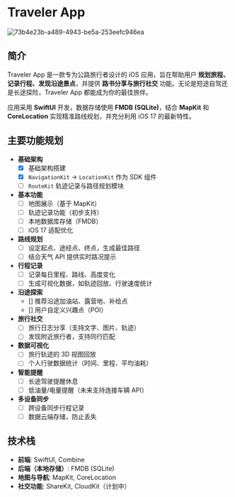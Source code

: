 # Traveler App

![73b4e23b-a489-4943-be5a-253eefc946ea](https://github.com/user-attachments/assets/69e29497-1ea4-487b-b75e-30056bc07dd6)


## 简介
Traveler App 是一款专为公路旅行者设计的 iOS 应用，旨在帮助用户 **规划旅程、记录行程、发现沿途景点**，并提供 **路书分享与旅行社交** 功能。无论是短途自驾还是长途探险，Traveler App 都能成为你的最佳旅伴。

应用采用 **SwiftUI** 开发，数据存储使用 **FMDB (SQLite)**，结合 **MapKit** 和 **CoreLocation** 实现精准路线规划，并充分利用 iOS 17 的最新特性。

## 主要功能规划

- **基础架构**
  - [x] 基础架构搭建
  - [x] `NavigationKit` -> `LocationKit` 作为 SDK 组件
  - [ ] `RouteKit` 轨迹记录与路径规划模块
- **基本功能**
  - [ ] 地图展示（基于 MapKit）
  - [ ] 轨迹记录功能（初步支持）
  - [ ] 本地数据库存储（FMDB）
  - [ ] iOS 17 适配优化
- **路线规划**
  - [ ] 设定起点、途经点、终点，生成最佳路径
  - [ ] 结合天气 API 提供实时路况提示
- **行程记录**
  - [ ] 记录每日里程、路线、高度变化
  - [ ] 生成可视化数据，如轨迹回放、行驶速度统计
- **沿途探索**
  - [] 推荐沿途加油站、露营地、补给点
  - [] 用户自定义兴趣点（POI）
- **旅行社交**
  - [ ] 旅行日志分享（支持文字、图片、轨迹）
  - [ ] 发现附近旅行者，支持同行匹配
- **数据可视化**
  - [ ] 旅行轨迹的 3D 视图回放
  - [ ] 个人行驶数据统计（时间、里程、平均油耗）
- **智能提醒**
  - [ ] 长途驾驶提醒休息
  - [ ] 低油量/电量提醒（未来支持连接车辆 API）
- **多设备同步**
  - [ ] 跨设备同步行程记录
  - [ ] 数据云端存储，防止丢失

## 技术栈
- **前端**: SwiftUI, Combine
- **后端（本地存储）**: FMDB (SQLite)
- **地图与导航**: MapKit, CoreLocation
- **社交功能**: ShareKit, CloudKit（计划中）



